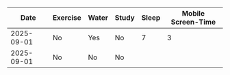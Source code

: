| Date       | Exercise | Water | Study | Sleep | Mobile Screen-Time |
|------------|----------|-------|-------|-------|---------------------|
| 2025-09-01 | No | Yes | No | 7 | 3 |
| 2025-09-01 | No | No | No |  |  |
